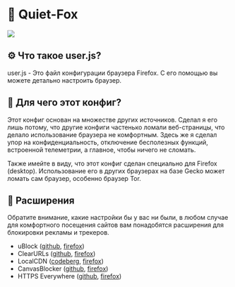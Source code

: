 # 🦊 Quiet-Fox

![](https://i.imgur.com/a6Qe0kA.png)

## ⚙️ Что такое user.js?

user.js - Это файл конфигурации браузера Firefox. С его помощью вы можете детально настроить браузер.

## 🎨 Для чего этот конфиг?

Этот конфиг основан на множестве других источников. Сделал я его лишь потому, что другие конфиги частенько ломали веб-страницы, что делало использование браузера не комфортным. Здесь же я сделал упор на конфиденциальность, отключение бесполезных функций, встроенной телеметрии, а главное, чтобы ничего не сломать.

Также имейте в виду, что этот конфиг сделан специально для Firefox (desktop). Использование его в других браузерах на базе Gecko может ломать сам браузер, особенно браузер Tor.

## 🔐 Расширения

Обратите внимание, какие настройки бы у вас ни были, в любом случае для комфортного посещения сайтов вам понадобятся расширения для блокировки рекламы и трекеров.

- uBlock ([github](https://github.com/gorhill/uBlock "github"), [firefox](https://addons.mozilla.org/firefox/addon/ublock-origin "firefox"))
- ClearURLs ([github](https://github.com/ClearURLs/Addon "github"), [firefox](https://addons.mozilla.org/firefox/addon/clearurls "firefox"))
- LocalCDN ([codeberg](https://codeberg.org/nobody/LocalCDN "codeberg"), [firefox](https://addons.mozilla.org/firefox/addon/localcdn-fork-of-decentraleyes "firefox"))
- CanvasBlocker ([github](https://github.com/kkapsner/CanvasBlocker "github"), [firefox](https://addons.mozilla.org/firefox/addon/canvasblocker "firefox"))
- HTTPS Everywhere ([github](https://github.com/EFForg/https-everywhere, "github"), [firefox](https://addons.mozilla.org/firefox/addon/https-everywhere, "firefox"))
